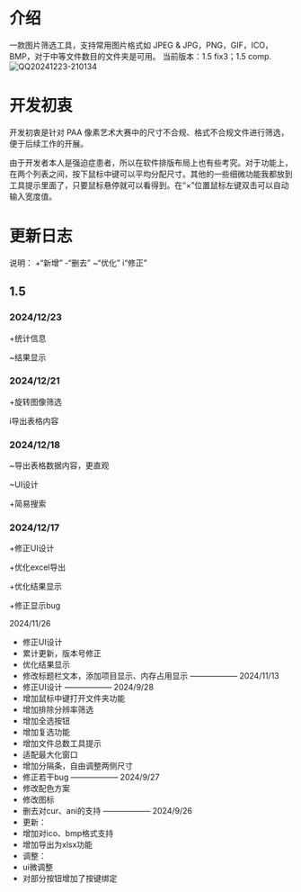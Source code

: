 # 介绍
 一款图片筛选工具，支持常用图片格式如 JPEG & JPG，PNG，GIF，ICO，BMP，对于中等文件数目的文件夹是可用。
 当前版本：1.5 fix3；1.5 comp.
![QQ20241223-210134](https://github.com/user-attachments/assets/633b2749-3c88-404a-b46c-0e93c80cd184)
# 开发初衷
 开发初衷是针对 PAA 像素艺术大赛中的尺寸不合规、格式不合规文件进行筛选，便于后续工作的开展。

 由于开发者本人是强迫症患者，所以在软件排版布局上也有些考究。对于功能上，在两个列表之间，按下鼠标中键可以平均分配尺寸。其他的一些细微功能我都放到工具提示里面了，只要鼠标悬停就可以看得到。在“×”位置鼠标左键双击可以自动输入宽度值。
# 更新日志
说明： +“新增” -“删去” ~“优化” i“修正”
## 1.5 
### 2024/12/23
+统计信息

~结果显示

### 2024/12/21
+旋转图像筛选

i导出表格内容

### 2024/12/18
~导出表格数据内容，更直观

~UI设计

+简易搜索

### 2024/12/17
+修正UI设计

+优化excel导出

+优化结果显示

+修正显示bug

2024/11/26
+ 修正UI设计
+ 累计更新，版本号修正
+ 优化结果显示
+ 修改标题栏文本，添加项目显示、内存占用显示
——————
2024/11/13
+ 修正UI设计
——————
2024/9/28
+ 增加鼠标中键打开文件夹功能
+ 增加排除分辨率筛选
+ 增加全选按钮
+ 增加复选功能
+ 增加文件总数工具提示
+ 适配最大化窗口
+ 增加分隔条，自由调整两侧尺寸
+ 修正若干bug
——————
2024/9/27
+ 修改配色方案
+ 修改图标
+ 删去对cur、ani的支持
——————
2024/9/26
+ 更新：
+ 增加对ico、bmp格式支持
+ 增加导出为xlsx功能
+ 调整：
+ ui微调整
+ 对部分按钮增加了按键绑定
